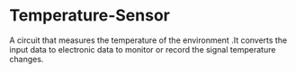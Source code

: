 # Temperature-Sensor
A circuit that measures the temperature of the environment .It converts the input data to electronic data to monitor or record the signal temperature changes. 
